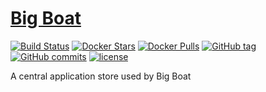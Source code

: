 [Big Boat](https://www.youtube.com/watch?v=avaSdC0QOUM)
================

[![Build Status](https://circleci.com/gh/ICTU/appstore/tree/master.png?style=shield&circle-token=a0e2b87052d9590d25cfb3484460717eb53144ae)](https://circleci.com/gh/ICTU/appstore/tree/master) [![Docker Stars](https://img.shields.io/docker/stars/ictu/appstore.svg?style=flat-round)](https://hub.docker.com/r/ictu/appstore/) [![Docker Pulls](https://img.shields.io/docker/pulls/ictu/appstore.svg?style=flat-round)](https://hub.docker.com/r/ictu/appstore) [![GitHub tag](https://img.shields.io/github/tag/ictu/appstore.svg?maxAge=2592000?style=plastic)]() [![GitHub commits](https://img.shields.io/github/commits-since/ictu/appstore/4.0.0.svg?maxAge=2592000?style=plastic)]() [![license](https://img.shields.io/github/license/ictu/appstore.svg?maxAge=2592000?style=plastic)]()

A central application store used by Big Boat
